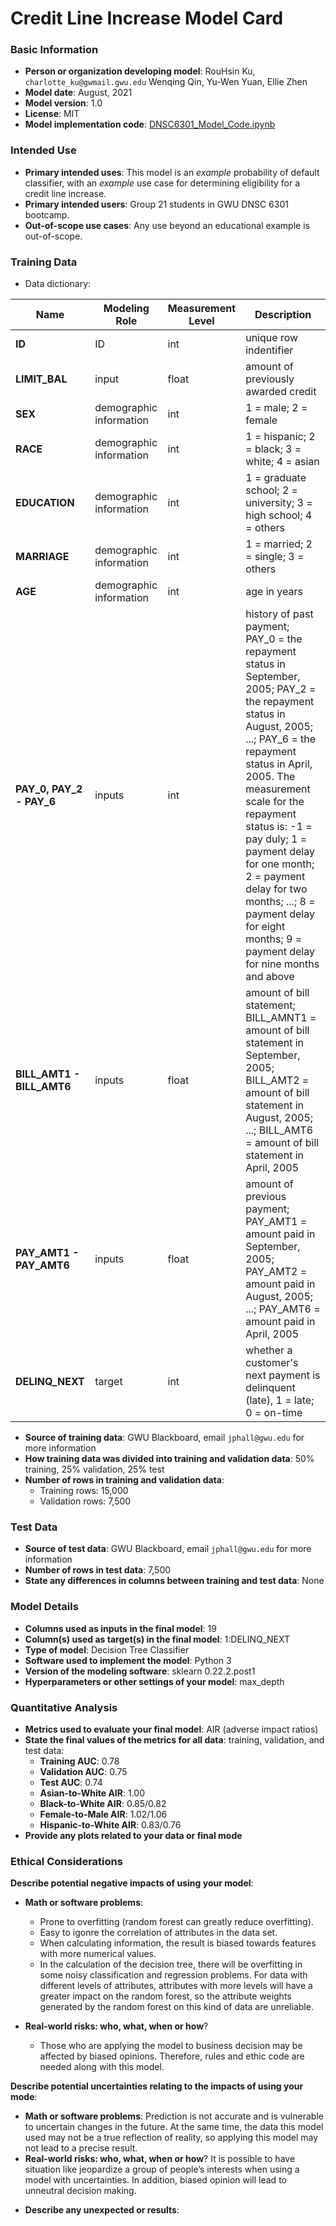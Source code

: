 # Credit Line Increase Model Card

### Basic Information

* **Person or organization developing model**: RouHsin Ku, `charlotte_ku@gwmail.gwu.edu` Wenqing Qin, Yu-Wen Yuan, Ellie Zhen
* **Model date**: August, 2021
* **Model version**: 1.0
* **License**: MIT
* **Model implementation code**: [DNSC6301_Model_Code.ipynb](https://github.com/RH-Charlotte/DNSC6301_Decision-Tree-Modeling/blob/main/DNSC6301_Model_Code.ipynb)

### Intended Use
* **Primary intended uses**: This model is an *example* probability of default classifier, with an *example* use case for determining eligibility for a credit line increase.
* **Primary intended users**: Group 21 students in GWU DNSC 6301 bootcamp.
* **Out-of-scope use cases**: Any use beyond an educational example is out-of-scope.

### Training Data
* Data dictionary: 

| Name | Modeling Role | Measurement Level| Description|
| ---- | ------------- | ---------------- | ---------- |
|**ID**| ID | int | unique row indentifier |
| **LIMIT_BAL** | input | float | amount of previously awarded credit |
| **SEX** | demographic information | int | 1 = male; 2 = female
| **RACE** | demographic information | int | 1 = hispanic; 2 = black; 3 = white; 4 = asian |
| **EDUCATION** | demographic information | int | 1 = graduate school; 2 = university; 3 = high school; 4 = others |
| **MARRIAGE** | demographic information | int | 1 = married; 2 = single; 3 = others |
| **AGE** | demographic information | int | age in years |
| **PAY_0, PAY_2 - PAY_6** | inputs | int | history of past payment; PAY_0 = the repayment status in September, 2005; PAY_2 = the repayment status in August, 2005; ...; PAY_6 = the repayment status in April, 2005. The measurement scale for the repayment status is: -1 = pay duly; 1 = payment delay for one month; 2 = payment delay for two months; ...; 8 = payment delay for eight months; 9 = payment delay for nine months and above |
| **BILL_AMT1 - BILL_AMT6** | inputs | float | amount of bill statement; BILL_AMNT1 = amount of bill statement in September, 2005; BILL_AMT2 = amount of bill statement in August, 2005; ...; BILL_AMT6 = amount of bill statement in April, 2005 |
| **PAY_AMT1 - PAY_AMT6** | inputs | float | amount of previous payment; PAY_AMT1 = amount paid in September, 2005; PAY_AMT2 = amount paid in August, 2005; ...; PAY_AMT6 = amount paid in April, 2005 |
| **DELINQ_NEXT**| target | int | whether a customer's next payment is delinquent (late), 1 = late; 0 = on-time |
* **Source of training data**: GWU Blackboard, email `jphall@gwu.edu` for more information
* **How training data was divided into training and validation data**: 50% training, 25% validation, 25% test
* **Number of rows in training and validation data**:
  * Training rows: 15,000
  * Validation rows: 7,500
  
### Test Data
* **Source of test data**: GWU Blackboard, email `jphall@gwu.edu` for more information
* **Number of rows in test data**: 7,500
* **State any differences in columns between training and test data**: None

### Model Details
* **Columns used as inputs in the final model**: 19
* **Column(s) used as target(s) in the final model**: 1:DELINQ_NEXT
* **Type of model**: Decision Tree Classifier
* **Software used to implement the model**: Python 3
* **Version of the modeling software**: sklearn 0.22.2.post1
* **Hyperparameters or other settings of your model**: max_depth

### Quantitative Analysis
* **Metrics used to evaluate your final model**: AIR (adverse impact ratios)
* **State the final values of the metrics for all data**: training, validation, and test data:
    * **Training AUC**: 0.78
    * **Validation AUC**: 0.75
    * **Test AUC**: 0.74
    * **Asian-to-White AIR**: 1.00
    * **Black-to-White AIR**: 0.85/0.82
    * **Female-to-Male AIR**: 1.02/1.06
    * **Hispanic-to-White AIR**: 0.83/0.76
* **Provide any plots related to your data or final mode**

### Ethical Considerations
**Describe potential negative impacts of using your model**:
- **Math or software problems**:
    * Prone to overfitting (random forest can greatly reduce overfitting).
    * Easy to igonre the correlation of attributes in the data set.
    * When calculating information, the result is biased towards features with more numerical values.
    * In the calculation of the decision tree, there will be overfitting in some noisy classification and regression problems. For data with different levels of attributes, attributes with more levels will have a greater impact on the random forest, so the attribute weights generated by the random forest on this kind of data are unreliable.

- **Real-world risks: who, what, when or how**?
    * Those who are applying the model to business decision may be affected by biased opinions. Therefore, rules and ethic code are needed along with this model.

**Describe potential uncertainties relating to the impacts of using your mode**:
- **Math or software problems**: Prediction is not accurate and is vulnerable to uncertain changes in the future. At the same time, the data this model used may not be a true reflection of reality, so applying this model may not lead to a precise result.
- **Real-world risks: who, what, when or how**?
It is possible to have situation like jeopardize a group of people’s interests when using a model with uncertainties. In addition, biased opinion will lead to unneutral decision making.

* **Describe any unexpected or results**:


